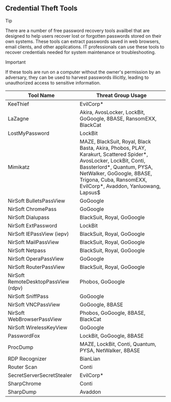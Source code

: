 ## Credential Theft Tools

> [!TIP]
> There are a number of free password recovery tools availbel that are designed to help users recover lost or forgotten passwords stored on their own systems. These tools can extract passwords saved in web browsers, email clients, and other applications. IT professionals can use these tools to recover credentials needed for system maintenance or troubleshooting.

> [!IMPORTANT]
> If these tools are run on a computer without the owner's permission by an adversary, they can be used to harvest passwords illicitly, leading to unauthorized access to sensitive information.

| Tool Name | Threat Group Usage |
|---|---|
| KeeThief | EvilCorp* |
| LaZagne | Akira, AvosLocker, LockBit, GoGoogle, 8BASE, RansomEXX, BlackCat |
| LostMyPassword | LockBit |
| Mimikatz | MAZE, BlackSuit, Royal, Black Basta, Akira, Phobos, PLAY, Karakurt, Scattered Spider*, AvosLocker, LockBit, Conti, Bassterlord*, Quantum, PYSA, NetWalker, GoGoogle, 8BASE, Trigona, Cuba, RansomEXX, EvilCorp*, Avaddon, Yanluowang, Lapsus$ |
| NirSoft BulletsPassView | GoGoogle |
| NirSoft ChromePass | GoGoogle |
| NirSoft Dialupass | BlackSuit, Royal, GoGoogle |
| NirSoft ExtPassword | LockBit |
| NirSoft IEPassView (iepv) | BlackSuit, Royal, GoGoogle |
| NirSoft MailPassView | BlackSuit, Royal, GoGoogle |
| NirSoft Netpass | BlackSuit, Royal, GoGoogle |
| NirSoft OperaPassView | GoGoogle |
| NirSoft RouterPassView | BlackSuit, Royal, GoGoogle |
| NirSoft RemoteDesktopPassView (rdpv) | Phobos, GoGoogle |
| NirSoft SniffPass | GoGoogle |
| NirSoft VNCPassView | GoGoogle, 8BASE |
| NirSoft WebBrowserPassView | Phobos, GoGoogle, 8BASE, BlackCat |
| NirSoft WirelessKeyView | GoGoogle |
| PasswordFox | LockBit, GoGoogle, 8BASE |
| ProcDump | MAZE, LockBit, Conti, Quantum, PYSA, NetWalker, 8BASE |
| RDP Recognizer | BianLian |
| Router Scan | Conti |
| SecretServerSecretStealer | EvilCorp* |
| SharpChrome | Conti |
| SharpDump | Avaddon |
